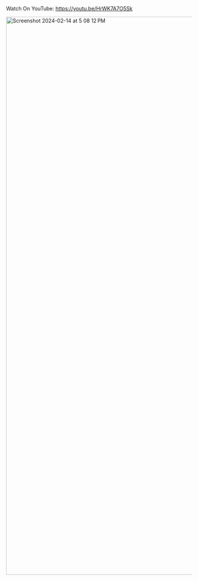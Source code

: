 Watch On YouTube: https://youtu.be/HrWK7A7O5Sk

<img width="1512" alt="Screenshot 2024-02-14 at 5 08 12 PM" src="https://github.com/niloy-farhan/GameDev/assets/65079542/09274e09-1023-48de-b8c4-35d7d421769b">



